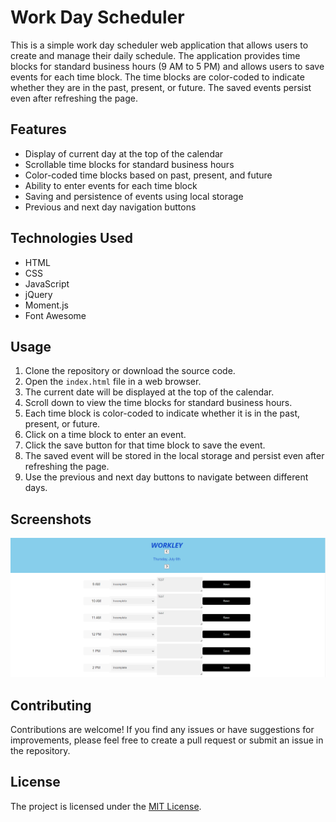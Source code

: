# Work Day Scheduler

This is a simple work day scheduler web application that allows users to create and manage their daily schedule. The application provides time blocks for standard business hours (9 AM to 5 PM) and allows users to save events for each time block. The time blocks are color-coded to indicate whether they are in the past, present, or future. The saved events persist even after refreshing the page.

## Features

- Display of current day at the top of the calendar
- Scrollable time blocks for standard business hours
- Color-coded time blocks based on past, present, and future
- Ability to enter events for each time block
- Saving and persistence of events using local storage
- Previous and next day navigation buttons

## Technologies Used

- HTML
- CSS
- JavaScript
- jQuery
- Moment.js
- Font Awesome

## Usage

1. Clone the repository or download the source code.
2. Open the `index.html` file in a web browser.
3. The current date will be displayed at the top of the calendar.
4. Scroll down to view the time blocks for standard business hours.
5. Each time block is color-coded to indicate whether it is in the past, present, or future.
6. Click on a time block to enter an event.
7. Click the save button for that time block to save the event.
8. The saved event will be stored in the local storage and persist even after refreshing the page.
9. Use the previous and next day buttons to navigate between different days.


## Screenshots
![workley](workley.png)

## Contributing

Contributions are welcome! If you find any issues or have suggestions for improvements, please feel free to create a pull request or submit an issue in the repository.

## License

The project is licensed under the [MIT License](LICENSE).

